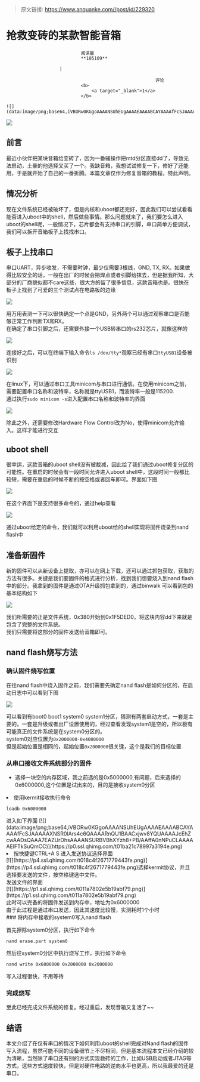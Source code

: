 > 原文链接: https://www.anquanke.com//post/id/229320 


# 抢救变砖的某款智能音箱


                                阅读量   
                                **105109**
                            
                        |
                        
                                                            评论
                                <b>
                                    <a target="_blank">1</a>
                                </b>
                                                                                                                                    ![](data:image/png;base64,iVBORw0KGgoAAAANSUhEUgAAAAEAAAABCAYAAAAfFcSJAAAAAXNSR0IArs4c6QAAAARnQU1BAACxjwv8YQUAAAAJcEhZcwAADsQAAA7EAZUrDhsAAAANSURBVBhXYzh8+PB/AAffA0nNPuCLAAAAAElFTkSuQmCC)
                                                                                            



[![](https://p3.ssl.qhimg.com/t015f41c3e9068858fd.png)](https://p3.ssl.qhimg.com/t015f41c3e9068858fd.png)



## 前言

最近小伙伴把某块音箱给变砖了，因为一番骚操作把mtd分区直接dd了，导致无法启动，土豪的他选择又买了一个。我缺音箱，我想试试修复一下，修好了还能用，于是就开始了自己的一番折腾。本篇文章仅作为修复音箱的教程，特此声明。



## 情况分析

现在文件系统已经被破坏了，但是内核和uboot都还完好，因此我们可以尝试看看能否进入uboot中的shell，然后做些事情。那么问题就来了，我们要怎么进入uboot的shell呢，一般情况下，芯片都会有支持串口的引脚，串口简单方便调试，我们可以拆开音箱板子上找找串口。



## 板子上找串口

串口UART，异步收发，不需要时钟，最少仅需要3根线，GND, TX, RX。如果做得比较安全的话，一般在出厂的时候会把焊点或者引脚给抹去，但是据我所知，大部分的厂商貌似都不care这些，很大方的留了很多信息，这款音箱也是。很快在板子上找到了可爱的三个测试点在电路板的边缘

[![](https://p5.ssl.qhimg.com/t0197516ab62a3403de.png)](https://p5.ssl.qhimg.com/t0197516ab62a3403de.png)

用万用表测一下可以很快确定一个点是GND，另外两个可以通过观察串口是否能够正常工作判断TX和RX。<br>
在确定了串口引脚之后，还需要外接一个USB转串口的rs232芯片，就像这样的

[![](https://p3.ssl.qhimg.com/t01846bf62d0e9b73b9.png)](https://p3.ssl.qhimg.com/t01846bf62d0e9b73b9.png)

连接好之后，可以在终端下输入命令`ls /dev/tty*`观察已经有串口`ttyUSB1`设备被识别

[![](https://p0.ssl.qhimg.com/t01ce306b066fc94a97.png)](https://p0.ssl.qhimg.com/t01ce306b066fc94a97.png)

在linux下，可以通过串口工具minicom与串口进行通信。在使用minicom之前，需要配置串口名称和波特率，名称就是ttyUSB1，而波特率一般是115200.<br>
通过执行`sudo minicom -s`进入配置串口名称和波特率的界面

[![](https://p1.ssl.qhimg.com/t01517602af65577189.png)](https://p1.ssl.qhimg.com/t01517602af65577189.png)

除此之外，还需要修改Hardware Flow Control改为No，使得minicom允许输入。这样才能进行交互



## uboot shell

很幸运，这款音箱的uboot shell没有被裁减，因此给了我们通过uboot修复分区的可能性。在重启的时候会有一段时间允许进入uboot shell中，这段时间一般都比较短，需要在重启的时候不断的按空格或者回车即可。界面如下图

[![](https://p3.ssl.qhimg.com/t01015a360e76f84897.png)](https://p3.ssl.qhimg.com/t01015a360e76f84897.png)

在这个界面下是支持很多命令的，通过help查看

[![](https://p4.ssl.qhimg.com/t01bcf20d949ac212bb.png)](https://p4.ssl.qhimg.com/t01bcf20d949ac212bb.png)

通过uboot给定的命令，我们就可以利用uboot给的shell实现将固件烧录到nand flash中



## 准备新固件

新的固件可以从新设备上提取，亦可以在网上下载，还可以通过抓包获取，获取的方法有很多。关键是我们要固件的格式进行分析，找到我们想要烧入到nand flash中的部分。我拿到的固件是通过OTA升级抓包拿到的，通过binwalk 可以看到包的基本结构如下

[![](https://p3.ssl.qhimg.com/t01e90705ff200df540.png)](https://p3.ssl.qhimg.com/t01e90705ff200df540.png)

我们所需要的正是文件系统，0x380开始到0x1F5DED0，将这块内容dd下来就是包含了完整的文件系统。<br>
我们只需要将这部分的固件发送给音箱即可。



## nand flash烧写方法

### <a class="reference-link" name="%E7%A1%AE%E8%AE%A4%E5%9B%BA%E4%BB%B6%E7%83%A7%E5%86%99%E4%BD%8D%E7%BD%AE"></a>确认固件烧写位置

在往nand flash中烧入固件之前，我们需要先确定nand flash是如何分区的，在启动日志中可以看到下图

[![](https://p4.ssl.qhimg.com/t0123db5fd761dcd7a2.png)](https://p4.ssl.qhimg.com/t0123db5fd761dcd7a2.png)

可以看到有boot0 boot1 system0 system1分区，猜测有两套启动方式，一套是主要的，一套是升级或者出厂设置使用的，经过查看发现system1是空的，所以极有可能真正的文件系统是在system0分区的。<br>
system0对应位置为`0x2000000-0x4080000`<br>
但是起始位置是相同的，起始位置`0x2000000`很关键，这个是我们的目标位置

### <a class="reference-link" name="%E4%BB%8E%E4%B8%B2%E5%8F%A3%E6%8E%A5%E6%94%B6%E6%96%87%E4%BB%B6%E7%B3%BB%E7%BB%9F%E9%83%A8%E5%88%86%E7%9A%84%E5%9B%BA%E4%BB%B6"></a>从串口接收文件系统部分的固件
- 选择一块空的内存区域，我之前选的是0x5000000,有问题，后来选择的0x6000000,这个位置是试出来的，目的是接收system0分区
<li>使用kermit接收执行命令
<pre><code class="hljs nginx">loadb 0x6000000
</code></pre>
进入如下界面
[![](data:image/png;base64,iVBORw0KGgoAAAANSUhEUgAAAAEAAAABCAYAAAAfFcSJAAAAAXNSR0IArs4c6QAAAARnQU1BAACxjwv8YQUAAAAJcEhZcwAADsQAAA7EAZUrDhsAAAANSURBVBhXYzh8+PB/AAffA0nNPuCLAAAAAElFTkSuQmCC)](https://p0.ssl.qhimg.com/t01ba21c78997a3194e.png)
</li>
<li>按快捷键CTRL+A S 进入发送协议选择界面<br>[![](https://p4.ssl.qhimg.com/t018c4f2671779443fe.png)](https://p4.ssl.qhimg.com/t018c4f2671779443fe.png)选择kermit协议，并且选择要发送的文件，按空格键选中文件。<br>
发送文件的界面<br>[![](https://p1.ssl.qhimg.com/t011a7802e5b19abf79.png)](https://p1.ssl.qhimg.com/t011a7802e5b19abf79.png)<br>
此时可以完备的将固件发送到内存中，地址为0x6000000<br>
由于此过程是通过串口发送，因此其速度比较慢，实测耗时1个小时</li>
### <a class="reference-link" name="%E5%B0%86%E5%86%85%E5%AD%98%E4%B8%AD%E6%8E%A5%E6%94%B6%E7%9A%84system0%E5%86%99%E5%85%A5nand%20flash"></a>将内存中接收的system0写入nand flash

首先擦除system0分区，执行如下命令

```
nand erase.part system0
```

然后往system0分区中执行烧写工作，执行如下命令

```
nand write 0x6000000 0x2000000 0x2000000
```

写入过程很快，不用等待

### <a class="reference-link" name="%E5%AE%8C%E6%88%90%E7%83%A7%E5%86%99"></a>完成烧写

至此已经完成文件系统的修复。经过重启，发现音箱又复活了~~



## 结语

本文介绍了在仅有串口的情况下如何利用uboot的shell完成对Nand flash的固件写入流程，虽然可能不同的设备细节上不尽相同，但是基本流程本文已经介绍的较为清晰，当然除了串口还有别的方式实现救砖的工作，比如USB启动或者JTAG等方式，这些方式速度较快，但是对硬件电路的逆向水平也更高，所以我最爱的还是串口。
